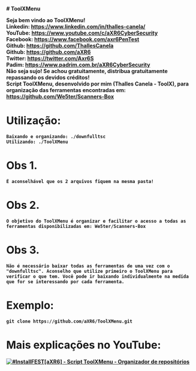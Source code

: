 <b># ToolXMenu<b>

<b>Seja bem vindo ao ToolXMenu!<b><br>
Linkedin: https://www.linkedin.com/in/thalles-canela/ <br>
YouTube:  https://www.youtube.com/c/aXR6CyberSecurity <br>
Facebook: https://www.facebook.com/axr6PenTest <br>
Github:   https://github.com/ThallesCanela <br>
Github:   https://github.com/aXR6 <br>
Twitter:  https://twitter.com/Axr6S <br>
Padim:    https://www.padrim.com.br/aXR6CyberSecurity <br>
Não seja sujo! Se achou gratuitamente, distribua gratuitamente repassando os devidos créditos! <br>
Script ToolXMenu, desenvolvido por mim (Thalles Canela - ToolX), para organização das ferramentas encontradas em: https://github.com/We5ter/Scanners-Box <br>


# Utilização:
```
Baixando e organizando: ./downfulltsc
Utilizando: ./ToolXMenu
```

# Obs 1.
```
É aconselhável que os 2 arquivos fiquem na mesma pasta!
```

# Obs 2.
```
O objetivo do ToolXMenu é organizar e facilitar o acesso a todas as ferramentas disponibilizadas em: We5ter/Scanners-Box
```

# Obs 3.
```
Não é necessário baixar todas as ferramentas de uma vez com o "downfulltsc". Aconselho que utilize primeiro o ToolXMenu para verificar o que tem. Você pode ir baixando individualmente na medida que for se interessando por cada ferramenta.
```

# Exemplo:
```
git clone https://github.com/aXR6/ToolXMenu.git
```
# Mais explicações no YouTube:


[![#InstallFEST[aXR6] - Script ToolXMenu - Organizador de repositórios](https://i.imgur.com/BFoiz07.png)](https://www.youtube.com/watch?v=GpVJcA0tGek&t=16s)

